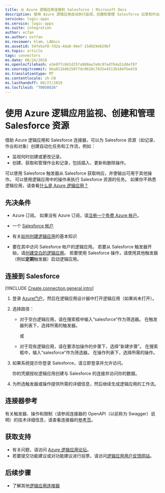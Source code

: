 ```yaml
---
title: 从 Azure 逻辑应用连接到 Salesforce | Microsoft Docs
description: 使用 Azure 逻辑应用自动执行监视、创建和管理 Salesforce 记录和作业的任务和工作流
services: logic-apps
ms.service: logic-apps
ms.suite: integration
author: ecfan
ms.author: estfan
ms.reviewer: klam, LADocs
ms.assetid: 54fe5af8-7d2a-4da8-94e7-15d029e029bf
ms.topic: article
tags: connectors
ms.date: 08/24/2018
ms.openlocfilehash: e3e9f7c841d25fa988ae7e0c97adf64a51d8ef87
ms.sourcegitcommit: bba811bd615077dc0610c7435e4513b184fbed19
ms.translationtype: MT
ms.contentlocale: zh-CN
ms.lasthandoff: 08/27/2019
ms.locfileid: "70050826"
---
```

# <a name="monitor-create-and-manage-salesforce-resources-by-using-azure-logic-apps"></a>使用 Azure 逻辑应用监视、创建和管理 Salesforce 资源

借助 Azure 逻辑应用和 Salesforce 连接器，可以为 Salesforce 资源（如记录、作业和对象）创建自动化任务和工作流，例如：

* 监视何时创建或更改记录。 
* 创建、获取和管理作业和记录，包括插入、更新和删除操作。

可以使用 Salesforce 触发器从 Salesforce 获取响应，并使输出可用于其他操作。 可以使用逻辑应用中的操作来执行 Salesforce 资源的任务。 如果你不熟悉逻辑应用，请查看[什么是 Azure 逻辑应用？](../logic-apps/logic-apps-overview.md)

## <a name="prerequisites"></a>先决条件

* Azure 订阅。 如果没有 Azure 订阅，请[注册一个免费 Azure 帐户](https://azure.microsoft.com/free/)。 

* 一个 [Salesforce 帐户](https://salesforce.com/)

* 有关[如何创建逻辑应用](../logic-apps/quickstart-create-first-logic-app-workflow.md)的基本知识

* 要在其中访问 Salesforce 帐户的逻辑应用。 若要从 Salesforce 触发器开始，请[创建空白的逻辑应用](../logic-apps/quickstart-create-first-logic-app-workflow.md)。 若要使用 Salesforce 操作，请使用其他触发器（例如**定期**触发器）启动逻辑应用。

## <a name="connect-to-salesforce"></a>连接到 Salesforce

[!INCLUDE [Create connection general intro](../../includes/connectors-create-connection-general-intro.md)]

1. 登录 [Azure门户](https://portal.azure.com)，然后在逻辑应用设计器中打开逻辑应用（如果尚未打开）。

1. 选择路径： 

   * 对于空白逻辑应用，请在搜索框中输入“salesforce”作为筛选器。 
   在触发器列表下，选择所需的触发器。 

     或

   * 对于现有逻辑应用，请在要添加操作的步骤下，选择“新建步骤”。 在搜索框中，输入“salesforce”作为筛选器。 在操作列表下，选择所需的操作。

1. 如果系统提示你登录 Salesforce，请立即登录并允许访问。

   你的凭据授权逻辑应用创建与 Salesforce 的连接并访问你的数据。

1. 为所选触发器或操作提供所需的详细信息，然后继续生成逻辑应用的工作流。

## <a name="connector-reference"></a>连接器参考

有关触发器、操作和限制（请参阅连接器的 OpenAPI（以前称为 Swagger）说明）的技术详细信息，请查看连接器的[参考页](/connectors/salesforce/)。

## <a name="get-support"></a>获取支持

* 有关问题，请访问 [Azure 逻辑应用论坛](https://social.msdn.microsoft.com/Forums/en-US/home?forum=azurelogicapps)。
* 若要提交功能建议或对功能建议进行投票，请访问[逻辑应用用户反馈网站](https://aka.ms/logicapps-wish)。

## <a name="next-steps"></a>后续步骤

* 了解其他[逻辑应用连接器](../connectors/apis-list.md)